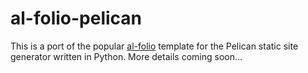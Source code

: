 # al-folio-pelican

This is a port of the popular [al-folio](https://github.com/alshedivat/al-folio) template
for the Pelican static site generator written in Python. More details coming soon...

